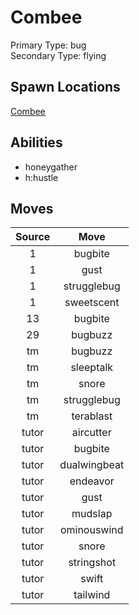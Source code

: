# Combee  
Primary Type: bug  
Secondary Type: flying  
  
## Spawn Locations  
[Combee](/data/spawn_presets/combee.md)  
  
## Abilities  
  * honeygather
  * h:hustle
  
  
## Moves  
  
| Source | Move |  
|:---:|:---:|  
| 1 | bugbite |  
| 1 | gust |  
| 1 | strugglebug |  
| 1 | sweetscent |  
| 13 | bugbite |  
| 29 | bugbuzz |  
| tm | bugbuzz |  
| tm | sleeptalk |  
| tm | snore |  
| tm | strugglebug |  
| tm | terablast |  
| tutor | aircutter |  
| tutor | bugbite |  
| tutor | dualwingbeat |  
| tutor | endeavor |  
| tutor | gust |  
| tutor | mudslap |  
| tutor | ominouswind |  
| tutor | snore |  
| tutor | stringshot |  
| tutor | swift |  
| tutor | tailwind |  
  
